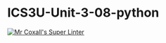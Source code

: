 # ICS3U-Unit-3-08-python

[![Mr Coxall's Super Linter](https://github.com/Johanna-liu16/ICS3U-Unit-3-08-python/workflows/Mr%20Coxall's%20Super%20Linter/badge.svg)](https://github.com/Johanna-liu16/ICS3U-Unit-3-08-python/actions/)
